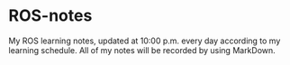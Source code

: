 # ROS-notes
My ROS learning notes, updated at 10:00 p.m. every day according to my learning schedule.
All of my notes will be recorded by using MarkDown.

